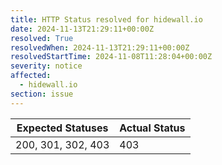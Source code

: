 ```yaml
---
title: HTTP Status resolved for hidewall.io
date: 2024-11-13T21:29:11+00:00Z
resolved: True
resolvedWhen: 2024-11-13T21:29:11+00:00Z
resolvedStartTime: 2024-11-08T11:28:04+00:00Z
severity: notice
affected:
  - hidewall.io
section: issue
---
```


| Expected Statuses | Actual Status  |
|-------------------|----------------|
| 200, 301, 302, 403 | 403 |
